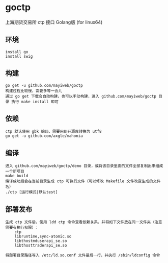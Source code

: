 # goctp
上海期货交易所 ctp 接口 Golang版 (for linux64)

## 环境
    install go
    install swig

## 构建
    go get -u github.com/mayiweb/goctp
    构建过程比较慢，需要多等一会儿
    通过 go get 下载会自动构建，也可以手动构建，进入 github.com/mayiweb/goctp 目录 执行 make install 即可

## 依赖
    ctp 默认使用 gbk 编码，需要用到开源库转换为 utf8
    go get -u github.com/axgle/mahonia

## 编译
    进入 github.com/mayiweb/goctp/demo 目录，或将该目录里面的文件全部复制出来组成一个新项目
    make build
    编译成功后会在当前目录生成 ctp 可执行文件（可以修改 Makefile 文件改变生成的文件名）
    ./ctp [运行模式|默认test]

## 部署发布
    生成 ctp 文件后，使用 ldd ctp 命令查看依赖关系，并将如下文件放在同一文件夹（注意需要有执行权限）:
        ctp
        libruntime,sync-atomic.so
        libthostmduserapi_se.so
        libthosttraderapi_se.so

    将部署目录路径写入 /etc/ld.so.conf 文件最后一行，并执行 /sbin/ldconfig 命令
